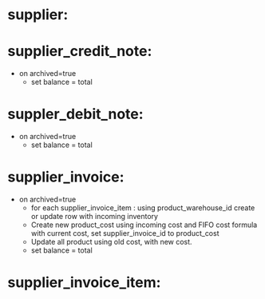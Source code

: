 # supplier:

# supplier_credit_note:

- on archived=true
  - set balance = total

# suppler_debit_note:

- on archived=true
  - set balance = total

# supplier_invoice:

- on archived=true
  - for each supplier_invoice_item : using product_warehouse_id create or update row with incoming inventory
  - Create new product_cost using incoming cost and FIFO cost formula with current cost, set supplier_invoice_id to product_cost
  - Update all product using old cost, with new cost.
  - set balance = total

# supplier_invoice_item:
